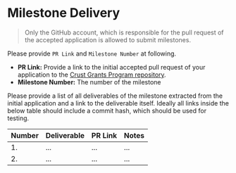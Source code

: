 # Milestone Delivery

> Only the GitHub account, which is responsible for the pull request of the accepted application is allowed to submit milestones. 

Please provide `PR Link` and `Milestone Number` at following.
* **PR Link:** Provide a link to the initial accepted pull request of your application to the [Crust Grants Program repository](https://github.com/crust/Crust-Grants-Program). 
* **Milestone Number:** The number of the milestone

Please provide a list of all deliverables of the milestone extracted from the initial application and a link to the deliverable itself. Ideally all links inside the below table should include a commit hash, which should be used for testing.

| Number | Deliverable | PR Link | Notes |
| ------------- | ------------- | ------------- |------------- |
| 1. | ... |...| ...| 
| 2.  | ... |...| ...| 
